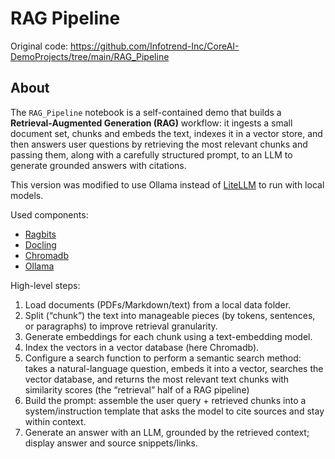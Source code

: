 # RAG Pipeline

Original code: https://github.com/Infotrend-Inc/CoreAI-DemoProjects/tree/main/RAG_Pipeline

## About

The `RAG_Pipeline` notebook is a self-contained demo that builds a **Retrieval-Augmented Generation (RAG)** workflow: it ingests a small document set, chunks and embeds the text, indexes it in a vector store, and then answers user questions by retrieving the most relevant chunks and passing them, along with a carefully structured prompt, to an LLM to generate grounded answers with citations. 

This version was modified to use Ollama instead of [LiteLLM](https://www.litellm.ai/) to run with local models.

Used components:
- [Ragbits](https://ragbits.deepsense.ai/)
- [Docling](https://docling-project.github.io/docling/)
- [Chromadb](https://www.trychroma.com/)
- [Ollama](https://www.ollama.com/)

High-level steps:
1. Load documents (PDFs/Markdown/text) from a local data folder.
2. Split (“chunk”) the text into manageable pieces (by tokens, sentences, or paragraphs) to improve retrieval granularity.
3. Generate embeddings for each chunk using a text-embedding model.
4. Index the vectors in a vector database (here Chromadb).
5. Configure a search function to perform a semantic search method: takes a natural-language question, embeds it into a vector, searches the vector database, and returns the most relevant text chunks with similarity scores (the “retrieval” half of a RAG pipeline)
6. Build the prompt: assemble the user query + retrieved chunks into a system/instruction template that asks the model to cite sources and stay within context.
7. Generate an answer with an LLM, grounded by the retrieved context; display answer and source snippets/links.
